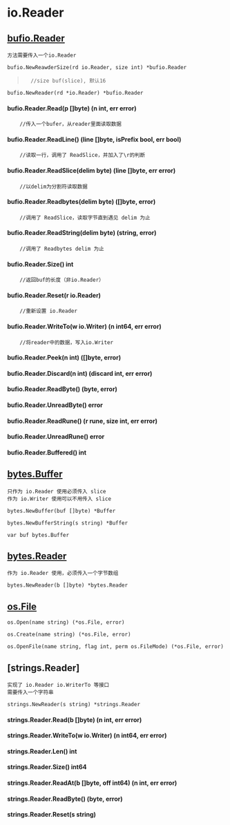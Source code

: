 # io.Reader

## [bufio.Reader](12.01.bufio.md#reader)
	方法需要传入一个io.Reader

	bufio.NewReawderSize(rd io.Reader, size int) *bufio.Reader
>		//size buf(slice), 默认16

	bufio.NewReader(rd *io.Reader) *bufio.Reader

#### bufio.Reader.Read(p []byte) (n int, err error)
		//传入一个bufer，从reader里面读取数据
#### bufio.Reader.ReadLine() (line []byte, isPrefix bool, err bool)
		//读取一行，调用了 ReadSlice，并加入了\r的判断
#### bufio.Reader.ReadSlice(delim byte) (line []byte, err error)
		//以delim为分割符读取数据
#### bufio.Reader.Readbytes(delim byte) ([]byte, error)
		//调用了 ReadSlice，读取字节直到遇见 delim 为止
#### bufio.Reader.ReadString(delim byte) (string, error)
		//调用了 Readbytes delim 为止
#### bufio.Reader.Size() int
		//返回buf的长度（非io.Reader）
#### bufio.Reader.Reset(r io.Reader)
		//重新设置 io.Reader
#### bufio.Reader.WriteTo(w io.Writer) (n int64, err error)
		//将reader中的数据，写入io.Writer
#### bufio.Reader.Peek(n int) ([]byte, error)
#### bufio.Reader.Discard(n int) (discard int, err error)
#### bufio.Reader.ReadByte() (byte, error)
#### bufio.Reader.UnreadByte() error
#### bufio.Reader.ReadRune() (r rune, size int, err error)
#### bufio.Reader.UnreadRune() error
#### bufio.Reader.Buffered() int

## [bytes.Buffer](11.01.bytes.md#buffer)
	只作为 io.Reader 使用必须传入 slice
	作为 io.Writer 使用可以不用传入 slice

	bytes.NewBuffer(buf []byte) *Buffer

	bytes.NewBufferString(s string) *Buffer

	var buf bytes.Buffer

## [bytes.Reader](11.01.bytes#reader)
	作为 io.Reader 使用，必须传入一个字节数组

	bytes.NewReader(b []byte) *bytes.Reader

## [os.File](03.01.00.os.md#file)

	os.Open(name string) (*os.File, error)

	os.Create(name string) (*os.File, error)

	os.OpenFile(name string, flag int, perm os.FileMode) (*os.File, error)

## [strings.Reader]
	实现了 io.Reader io.WriterTo 等接口
	需要传入一个字符串

	strings.NewReader(s string) *strings.Reader

#### strings.Reader.Read(b []byte) (n int, err error)
#### strings.Reader.WriteTo(w io.Writer) (n int64, err error)
#### strings.Reader.Len() int
#### strings.Reader.Size() int64
#### strings.Reader.ReadAt(b []byte, off int64) (n int, err error)
#### strings.Reader.ReadByte() (byte, error)
#### strings.Reader.Reset(s string)

